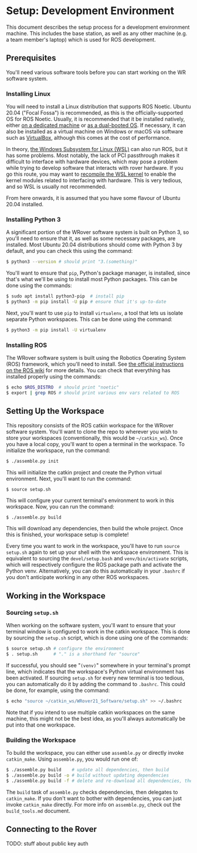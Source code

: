 # Setup: Development Environment

This document describes the setup process for a development environment machine.
This includes the base station, as well as any other machine (e.g. a team member's laptop) which is used for ROS development.

## Prerequisites

You'll need various software tools before you can start working on the WR software system.

### Installing Linux

You will need to install a Linux distribution that supports ROS Noetic.
Ubuntu 20.04 ("Focal Fossa") is recommended, as this is the officially-supported OS for ROS Noetic.
Usually, it is recommended that it be installed natively, either [on a dedicated machine](https://help.ubuntu.com/community/Installation) or [as a dual-booted OS](https://help.ubuntu.com/community/WindowsDualBoot).
If necessary, it can also be installed as a virtual machine on Windows or macOS via software such as [VirtualBox](https://www.virtualbox.org/), although this comes at the cost of performance.

In theory, [the Windows Subsystem for Linux (WSL)](https://docs.microsoft.com/en-us/windows/wsl/about) can also run ROS, but it has some problems.
Most notably, the lack of PCI passthrough makes it difficult to interface with hardware devices, which may pose a problem while trying to develop software that interacts with rover hardware.
If you go this route, you may want to [recompile the WSL kernel](https://gist.github.com/cerebrate/d40c89d3fa89594e1b1538b2ce9d2720) to enable the kernel modules related to interfacing with hardware.
This is very tedious, and so WSL is usually not recommended.

From here onwards, it is assumed that you have some flavour of Ubuntu 20.04 installed.

### Installing Python 3

A significant portion of the WRover software system is built on Python 3, so you'll need to ensure that it, as well as some necessary packages, are installed.
Most Ubuntu 20.04 distributions should come with Python 3 by default, and you can check this using the command:

```sh
$ python3 --version # should print "3.(something)"
```

You'll want to ensure that `pip`, Python's package manager, is installed, since that's what we'll be using to install most Python packages.
This can be done using the commands:

```sh
$ sudo apt install python3-pip  # install pip
$ python3 -m pip install -U pip # ensure that it's up-to-date
```

Next, you'll want to use `pip` to install `virtualenv`, a tool that lets us isolate separate Python workspaces.
This can be done using the command:

```sh
$ python3 -m pip install -U virtualenv
```

### Installing ROS

The WRover software system is built using the Robotics Operating System (ROS) framework, which you'll need to install.
See [the official instructions on the ROS wiki](http://wiki.ros.org/noetic/Installation/Ubuntu) for more details.
You can check that everything has installed properly using the commands:

```sh
$ echo $ROS_DISTRO  # should print "noetic"
$ export | grep ROS # should print various env vars related to ROS
```

## Setting Up the Workspace

This repository consists of the ROS catkin workspace for the WRover software system.
You'll want to clone the repo to wherever you wish to store your workspaces (conventionally, this would be `~/catkin_ws`).
Once you have a local copy, you'll want to open a terminal in the workspace.
To initialize the workspace, run the command:

```sh
$ ./assemble.py init
```

This will initialize the catkin project and create the Python virtual environment.
Next, you'll want to run the command:

```
$ source setup.sh
```

This will configure your current terminal's environment to work in this workspace.
Now, you can run the command:

```sh
$ ./assemble.py build
```

This will download any dependencies, then build the whole project.
Once this is finished, your workspace setup is complete!

Every time you want to work in the workspace, you'll have to run `source setup.sh` again to set up your shell with the workspace environment.
This is equivalent to sourcing the `devel/setup.bash` and `venv/bin/activate` scripts, which will respectively configure the ROS package path and activate the Python venv.
Alternatively, you can do this automatically in your `.bashrc` if you don't anticipate working in any other ROS workspaces.

## Working in the Workspace

### Sourcing `setup.sh`

When working on the software system, you'll want to ensure that your terminal window is configured to work in the catkin workspace.
This is done by sourcing the `setup.sh` script, which is done using one of the commands:

```sh
$ source setup.sh # configure the environment
$ . setup.sh      # "." is a shorthand for "source"
```

If successful, you should see "`(venv)`" somewhere in your terminal's prompt line, which indicates that the workspace's Python virtual environment has been activated.
If sourcing `setup.sh` for every new terminal is too tedious, you can automatically do it by adding the command to `.bashrc`.
This could be done, for example, using the command:

```sh
$ echo "source ~/catkin_ws/WRover21_Software/setup.sh" >> ~/.bashrc
```

Note that if you intend to use multiple catkin workspaces on the same machine, this might not be the best idea, as you'll always automatically be put into that one workspace.

### Building the Workspace

To build the workspace, you can either use `assemble.py` or directly invoke `catkin_make`.
Using `assemble.py`, you would run one of:

```sh
$ ./assemble.py build    # update all dependencies, then build
$ ./assemble.py build -o # build without updating dependencies
$ ./assemble.py build -f # delete and re-download all dependencies, then build
```

The `build` task of `assemble.py` checks dependencies, then delegates to `catkin_make`.
If you don't want to bother with dependencies, you can just invoke `catkin_make` directly.
For more info on `assemble.py`, check out the `build_tools.md` document.

## Connecting to the Rover

TODO: stuff about public key auth
